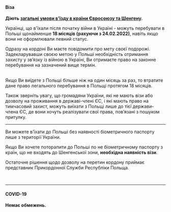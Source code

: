 #### Віза

**Діють [загальні умови в'їзду в країни Євросоюзу та Шенгену](/article/73ed692655a69928f4fbd4601).** 

Українці, що в'їхали після початку війни в Україні - можуть перебувати в Польші щонайменше **18 місяців (рахуючи з 24.02.2022)**, навіть якщо вони не оформлювали певний статус.

<section>
Одразу на кордоні Ви маєте повідомити про мету своєї подорожі. Задекларувавши своєю метою у Польші необхідність отримання захисту у зв’язку із війною в Україні, Ви отримаєте право на законне перебування на зазначений вище термін.
</section>

</br>

<section type="danger">

Якщо Ви виїдете з Польші більше ніж на один місяць за раз, то втратите дане право легального перебування в Польщі протягом 18 місяців.
</section>

Також зверніть увагу, що громадяни України, які не мають візи або дозволу на проживання в державі-члені ЄС, і які мають право на тимчасовий захист, можуть виїхати з Польщі лише до тієї держави-члена ЄС, де вони хочуть реалізувати свої права, пов’язані з пошуком притулку.

***
<section type="warning" title="Зауважте">

Ви можете в’їхати до Польші без наявності біометричного паспорту лише з території України. 

Якщо Ви хочете поторапити до Польші по не біометричному паспорту з країн, що не входять до Шенгенської зони, **необхідна наявність візи**.

</section>

Остаточне рішення щодо дозволу на перетин кордону приймає представник Прикордонної Служби Республіки Польща.

</br>

***
#### COVID-19

**Немає обмежень.**